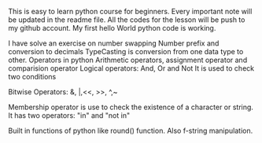 This is easy to learn python course for beginners.
Every important note will be updated in the readme file.
All the codes for the lesson will be push to my github account.
My first hello World python code is working.

I have solve an exercise on number swapping
Number prefix and conversion to decimals
TypeCasting is conversion from one data type to other.
Operators in python
Arithmetic operators, assignment operator and comparision operator
Logical operators: And, Or and Not
It is used to check two conditions

Bitwise Operators: &, |,<<, >>, ^,~

Membership operator is use to check the existence of a character or string.
It has two operators: "in" and "not in"

Built in functions of python like round() function.
Also f-string manipulation.